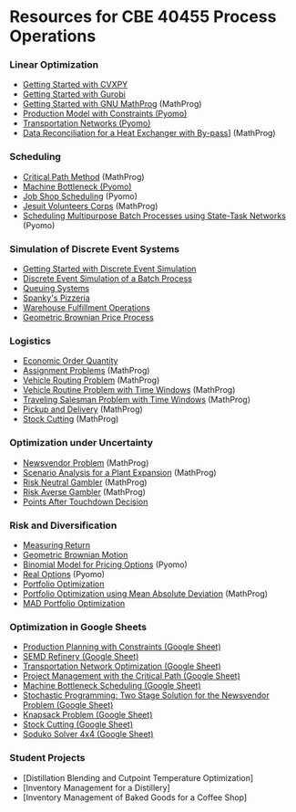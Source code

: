 # Resources for CBE 40455 Process Operations

### Linear Optimization

* [Getting Started with CVXPY](https://github.com/jckantor/CBE40455/blob/master/notebooks/Getting%20Started%20with%20CVXPY.ipynb)
* [Getting Started with Gurobi](https://github.com/jckantor/CBE40455/blob/master/notebooks/Getting%20Started%20with%20Gurobi.ipynb)
* [Getting Started with GNU MathProg](https://github.com/jckantor/CBE40455/blob/master/notebooks/Getting%20Started%20with%20GNU%20MathProg.ipynb) (MathProg)
* [Production Model with Constraints (Pyomo)](https://github.com/jckantor/CBE40455/blob/master/notebooks/Production%20Models%20with%20Constraints%20(Pyomo).ipynb)
* [Transportation Networks (Pyomo)](https://github.com/jckantor/CBE40455/blob/master/notebooks/Transportation%20Networks%20(Pyomo).ipynb)
* [Data Reconciliation for a Heat Exchanger with By-pass](https://github.com/jckantor/CBE40455/blob/master/notebooks/Data%20Reconciliation.ipynb)] (MathProg)

### Scheduling

* [Critical Path Method](https://github.com/jckantor/CBE40455/blob/master/notebooks/Critical%20Path%20Method.ipynb) (MathProg)
* [Machine Bottleneck (Pyomo)](https://github.com/jckantor/CBE40455/blob/master/notebooks/Machine%20Bottleneck%20(Pyomo).ipynb)
* [Job Shop Scheduling](https://github.com/jckantor/CBE40455/blob/master/notebooks/Job%20Shop%20Scheduling.ipynb) (Pyomo)
* [Jesuit Volunteers Corps](https://github.com/jckantor/CBE40455/blob/master/notebooks/Jesuit%20Volunteer%20Corps.ipynb) (MathProg)
* [Scheduling Multipurpose Batch Processes using State-Task Networks](https://github.com/jckantor/CBE40455/blob/master/notebooks/Scheduling%20Multipurpose%20Batch%20Processes%20using%20State-Task%20Networks.ipynb) (Pyomo)

### Simulation of Discrete Event Systems

* [Getting Started with Discrete Event Simulation](https://github.com/jckantor/CBE40455/blob/master/notebooks/Getting%20Started%20with%20SimPy.ipynb)
* [Discrete Event Simulation of a Batch Process](https://github.com/jckantor/CBE40455/blob/master/notebooks/Discrete%20Event%20Simulation%20of%20a%20Batch%20Process.ipynb)
* [Queuing Systems](https://github.com/jckantor/CBE40455/blob/master/notebooks/Queuing%20Systems.ipynb)
* [Spanky's Pizzeria](https://github.com/jckantor/CBE40455/blob/master/notebooks/Spanky's%20Pizzeria.ipynb)
* [Warehouse Fulfillment Operations](https://github.com/jckantor/CBE40455/blob/master/notebooks/Warehouse%20Fulfillment%20Operations.ipynb)
* [Geometric Brownian Price Process](https://github.com/jckantor/CBE40455/blob/master/notebooks/Geometric%20Brownian%20Price%20Process.ipynb)

### Logistics

* [Economic Order Quantity](https://github.com/jckantor/CBE40455/blob/master/notebooks/Economic%20Order%20Quantity.ipynb)
* [Assignment Problems](https://github.com/jckantor/CBE40455/blob/master/notebooks/Assignment%20Problems.ipynb) (MathProg)
* [Vehicle Routing Problem](https://github.com/jckantor/CBE40455/blob/master/notebooks/Vehicle%20Routing.ipynb) (MathProg)
* [Vehicle Routine Problem with Time Windows](https://github.com/jckantor/CBE40455/blob/master/notebooks/Vehicle%20Routine%20with%20Time%20Windows.ipynb) (MathProg)
* [Traveling Salesman Problem with Time Windows](https://github.com/jckantor/CBE40455/blob/master/notebooks/Traveling%20Salesman%20Problem%20with%20Time%20Windows.ipynb) (MathProg)
* [Pickup and Delivery](https://github.com/jckantor/CBE40455/blob/master/notebooks/Pickup%20and%20Delivery%20.ipynb) (MathProg)
* [Stock Cutting](https://github.com/jckantor/CBE40455/blob/master/notebooks/Stock%20Cutting.ipynb) (MathProg)

### Optimization under Uncertainty

* [Newsvendor Problem](https://github.com/jckantor/CBE40455/blob/master/notebooks/Newsvendor%20Problem.ipynb) (MathProg)
* [Scenario Analysis for a Plant Expansion](https://github.com/jckantor/CBE40455/blob/master/notebooks/Scenario%20Analysis%20for%20a%20Plant%20Expansion.ipynb) (MathProg)
* [Risk Neutral Gambler](https://github.com/jckantor/CBE40455/blob/master/notebooks/Risk%20Neutral%20Gambler.ipynb) (MathProg)
* [Risk Averse Gambler](https://github.com/jckantor/CBE40455/blob/master/notebooks/Risk%20Averse%20Gambler.ipynb) (MathProg)
* [Points After Touchdown Decision](https://github.com/jckantor/CBE40455/blob/master/notebooks/Points%20after%20Touchdown%20Decision.ipynb)

### Risk and Diversification

* [Measuring Return](https://github.com/jckantor/CBE40455/blob/master/notebooks/Measuring%20Return.ipynb)
* [Geometric Brownian Motion](https://github.com/jckantor/CBE40455/blob/master/notebooks/Geometric%20Brownian%20Motion.ipynb)
* [Binomial Model for Pricing Options](https://github.com/jckantor/CBE40455/blob/master/notebooks/Binomial%20Model%20for%20Pricing%20Options.ipynb) (Pyomo)
* [Real Options](https://github.com/jckantor/CBE40455/blob/master/notebooks/Real%20Options.ipynb) (Pyomo)
* [Portfolio Optimization](https://github.com/jckantor/CBE40455/blob/master/notebooks/Portfolio%20Optimization.ipynb)
* [Portfolio Optimization using Mean Absolute Deviation](https://github.com/jckantor/CBE40455/blob/master/notebooks/Portfolio%20Optimization%20using%20Mean%20Absolute%20Deviation.ipynb) (MathProg)
* [MAD Portfolio Optimization](https://github.com/jckantor/CBE40455/blob/master/notebooks/MAD%20Portfolio%20Optimization.ipynb)

### Optimization in Google Sheets

* [Production Planning with Constraints (Google Sheet)](https://docs.google.com/spreadsheets/d/1StL_Z-GnE23LuS93mr9fybxmcAopFuWVvGTauJgvxng/edit?usp=sharing)
* [SEMD Refinery (Google Sheet)](https://docs.google.com/spreadsheets/d/1x-DX4rnt6LCLiDpuSEwZDF0zs5mpVrpcjlU5kb2dmUA/edit?usp=sharing)
* [Transportation Network Optimization (Google Sheet)](https://docs.google.com/spreadsheets/d/1-loaUHVteMnf09fKJy9F03x51OfnUvvbiLgX4k_eaPs/edit?usp=sharing)
* [Project Management with the Critical Path (Google Sheet)](https://docs.google.com/spreadsheets/d/170KbWCvI-9eonNeGbZhDq3GyvmUiR3aSjtUzXT3Cono/edit?usp=sharing)
* [Machine Bottleneck Scheduling (Google Sheet)](https://docs.google.com/spreadsheets/d/1e3a0hSMW_Oht56hB2YtIZMjh4OZTMOQpTUYuq-JGJ40/edit?usp=sharing)
* [Stochastic Programming: Two Stage Solution for the Newsvendor Problem (Google Sheet)](https://docs.google.com/spreadsheets/d/1I6bt5_QUz9-toGgiVc2Y5fHlHNJtevChd-0-2R3jyrI/edit?usp=sharing)
* [Knapsack Problem (Google Sheet)](https://docs.google.com/spreadsheets/d/1KXEmKDCyUH-sQEbmSN4CMhcQtO88npDcgTK2b4CRVdI/edit?usp=sharing)
* [Stock Cutting (Google Sheet)](https://docs.google.com/spreadsheets/d/1Djn5eApF1rbJOV5CZpY_YrnYFeEH5FuCAGjj0ShXKAc/edit?usp=sharing)
* [Soduko Solver 4x4 (Google Sheet)](https://docs.google.com/spreadsheets/d/1XMkn64lSKxzxcSeIDBJjEGiI5eUU8f90gEiPQ2JKLOk/edit?usp=sharing)


### Student Projects

* [Distillation Blending and Cutpoint Temperature Optimization]
* [Inventory Management for a Distillery]
* [Inventory Management of Baked Goods for a Coffee Shop]

